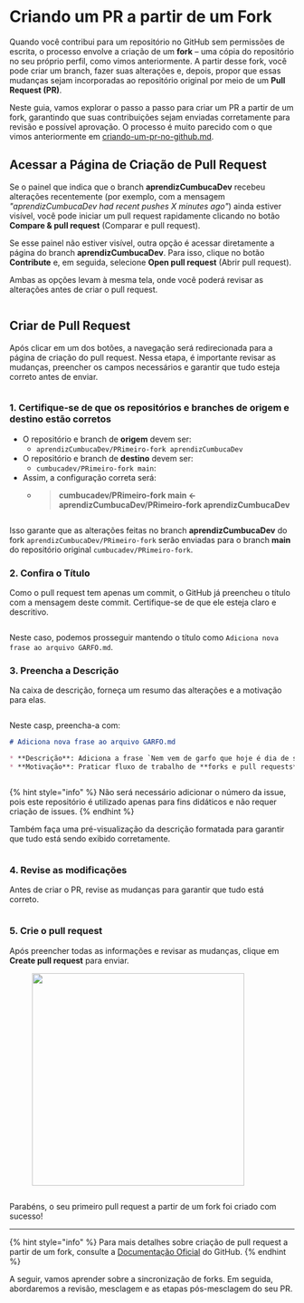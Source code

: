 # Criando um PR a partir de um Fork

Quando você contribui para um repositório no GitHub sem permissões de escrita, o processo envolve a criação de um **fork** – uma cópia do repositório no seu próprio perfil, como vimos anteriormente. A partir desse fork, você pode criar um branch, fazer suas alterações e, depois, propor que essas mudanças sejam incorporadas ao repositório original por meio de um **Pull Request (PR)**.

Neste guia, vamos explorar o passo a passo para criar um PR a partir de um fork, garantindo que suas contribuições sejam enviadas corretamente para revisão e possível aprovação. O processo é muito parecido com o que vimos anteriormente em [criando-um-pr-no-github.md](../../dia-10-meu-primeiro-pr/criando-um-pr-no-github.md "mention").

## Acessar a Página de Criação de Pull Request <a href="#criando-sua-primeira-issue" id="criando-sua-primeira-issue"></a>

Se o painel que indica que o branch **aprendizCumbucaDev** recebeu alterações recentemente (por exemplo, com a mensagem _"aprendizCumbucaDev had recent pushes X minutes ago"_) ainda estiver visível, você pode iniciar um pull request rapidamente clicando no botão **Compare & pull request** (Comparar e pull request).

Se esse painel não estiver visível, outra opção é acessar diretamente a página do branch **aprendizCumbucaDev**. Para isso, clique no botão **Contribute** e, em seguida, selecione **Open pull request** (Abrir pull request).

Ambas as opções levam à mesma tela, onde você poderá revisar as alterações antes de criar o pull request.

<figure><img src="../../.gitbook/assets/184 PR fork - upstream.png" alt=""><figcaption></figcaption></figure>

## Criar de Pull Request <a href="#criando-sua-primeira-issue" id="criando-sua-primeira-issue"></a>

Após clicar em um dos botões, a navegação será redirecionada para a página de criação do pull request. Nessa etapa, é importante revisar as mudanças, preencher os campos necessários e garantir que tudo esteja correto antes de enviar.

<figure><img src="../../.gitbook/assets/ebook images (1500 x 2000 px) (3).png" alt=""><figcaption></figcaption></figure>

### 1. Certifique-se de que os repositórios e branches de origem e destino estão corretos

* O repositório e branch de **origem** devem ser:&#x20;
  * `aprendizCumbucaDev/PRimeiro-fork aprendizCumbucaDev`&#x20;
* O repositório e branch de **destino** devem ser:&#x20;
  * `cumbucadev/PRimeiro-fork main`:&#x20;
* Assim, a configuração correta será:
  * > **cumbucadev/PRimeiro-fork main ← aprendizCumbucaDev/PRimeiro-fork aprendizCumbucaDev**&#x20;

<figure><img src="../../.gitbook/assets/185 PR fork - upstream 2.png" alt=""><figcaption></figcaption></figure>

Isso garante que as alterações feitas no branch **aprendizCumbucaDev** do fork `aprendizCumbucaDev/PRimeiro-fork` serão enviadas para o branch **main** do repositório original `cumbucadev/PRimeiro-fork`.

### 2. Confira o Título

Como o pull request tem apenas um commit, o GitHub já preencheu o título com a mensagem deste commit. Certifique-se de que ele esteja claro e descritivo.

<figure><img src="../../.gitbook/assets/186 PR fork - upstream 3.png" alt=""><figcaption></figcaption></figure>

Neste caso, podemos prosseguir mantendo o título como `Adiciona nova frase ao arquivo GARFO.md`.

### 3. Preencha a Descrição

Na caixa de descrição, forneça um resumo das alterações e a motivação para elas.

<figure><img src="../../.gitbook/assets/187 PR fork - upstream 4.png" alt=""><figcaption></figcaption></figure>

Neste casp, preencha-a com:

```markdown
# Adiciona nova frase ao arquivo GARFO.md

* **Descrição**: Adiciona a frase `Nem vem de garfo que hoje é dia de sopa.` ao arquivo **GARFO.md**.
* **Motivação**: Praticar fluxo de trabalho de **forks e pull requests**.
```

<figure><img src="../../.gitbook/assets/188 PR fork - upstream 5.png" alt=""><figcaption></figcaption></figure>

{% hint style="info" %}
Não será necessário adicionar o número da issue, pois este repositório é utilizado apenas para fins didáticos e não requer criação de issues.
{% endhint %}

Também faça uma pré-visualização da descrição formatada para garantir que tudo está sendo exibido corretamente.

<figure><img src="../../.gitbook/assets/189 PR fork - upstream 6.png" alt=""><figcaption></figcaption></figure>

### 4. Revise as modificações

Antes de criar o PR, revise as mudanças para garantir que tudo está correto.

<figure><img src="../../.gitbook/assets/190 PR fork - upstream 7.png" alt=""><figcaption></figcaption></figure>

### 5. Crie o pull request

Após preencher todas as informações e revisar as mudanças, clique em **Create pull request** para enviar.

<figure><img src="../../.gitbook/assets/image.png" alt="" width="375"><figcaption></figcaption></figure>

<figure><img src="../../.gitbook/assets/8 PR fork - upstream 3.png" alt=""><figcaption></figcaption></figure>

Parabéns, o seu primeiro pull request a partir de um fork foi criado com sucesso!

***

{% hint style="info" %}
Para mais detalhes sobre criação de pull request a partir de um fork, consulte a [Documentação Oficial](https://docs.github.com/pt/pull-requests/collaborating-with-pull-requests/proposing-changes-to-your-work-with-pull-requests/creating-a-pull-request-from-a-fork) do GitHub.
{% endhint %}

A seguir, vamos aprender sobre a sincronização de forks. Em seguida, abordaremos a revisão, mesclagem e as etapas pós-mesclagem do seu PR.
